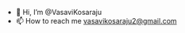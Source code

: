 - 👋 Hi, I’m @VasaviKosaraju
- 📫 How to reach me vasavikosaraju2@gmail.com


<!---
VasaviKosaraju/VasaviKosaraju is a ✨ special ✨ repository because its `README.md` (this file) appears on your GitHub profile.
You can click the Preview link to take a look at your changes.....
--->
